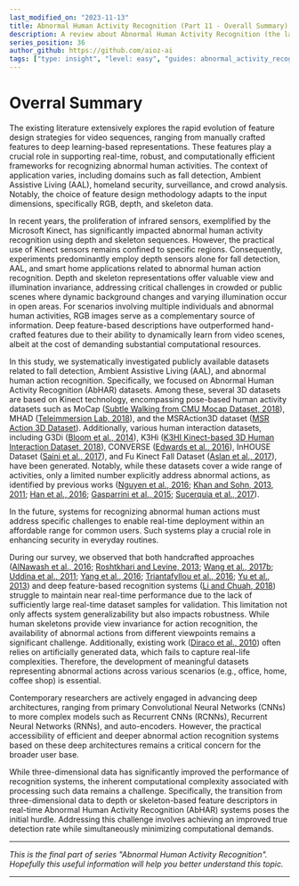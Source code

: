 ```yaml
---  
last_modified_on: "2023-11-13"
title: Abnormal Human Activity Recognition (Part 11 - Overall Summary)
description: A review about Abnormal Human Activity Recognition (the last part).
series_position: 36
author_github: https://github.com/aioz-ai
tags: ["type: insight", "level: easy", "guides: abnormal_activity_recognition"]
---  
```

# Overral Summary

The existing literature extensively explores the rapid evolution of feature design strategies for video sequences, ranging from manually crafted features to deep learning-based representations. These features play a crucial role in supporting real-time, robust, and computationally efficient frameworks for recognizing abnormal human activities. The context of application varies, including domains such as fall detection, Ambient Assistive Living (AAL), homeland security, surveillance, and crowd analysis. Notably, the choice of feature design methodology adapts to the input dimensions, specifically RGB, depth, and skeleton data.

In recent years, the proliferation of infrared sensors, exemplified by the Microsoft Kinect, has significantly impacted abnormal human activity recognition using depth and skeleton sequences. However, the practical use of Kinect sensors remains confined to specific regions. Consequently, experiments predominantly employ depth sensors alone for fall detection, AAL, and smart home applications related to abnormal human action recognition. Depth and skeleton representations offer valuable view and illumination invariance, addressing critical challenges in crowded or public scenes where dynamic background changes and varying illumination occur in open areas. For scenarios involving multiple individuals and abnormal human activities, RGB images serve as a complementary source of information. Deep feature-based descriptions have outperformed hand-crafted features due to their ability to dynamically learn from video scenes, albeit at the cost of demanding substantial computational resources.

In this study, we systematically investigated publicly available datasets related to fall detection, Ambient Assistive Living (AAL), and abnormal human action recognition. Specifically, we focused on Abnormal Human Activity Recognition (AbHAR) datasets. Among these, several 3D datasets are based on Kinect technology, encompassing pose-based human activity datasets such as MoCap ([Subtle Walking from CMU Mocap Dataset, 2018](https://wangjiangb.github.io/my_data.html)), MHAD ([Teleimmersion Lab, 2018](http://tele-immersion.citris-uc.org/berkeley_mhad)), and the MSRAction3D dataset ([MSR Action 3D Dataset](https://wangjiangb.github.io/my_data.html)). Additionally, various human interaction datasets, including G3Di ([Bloom et al., 2014](https://link.springer.com/chapter/10.1007/978-3-319-16178-5_49)), K3Hi ([K3HI Kinect-based 3D Human Interaction Dataset, 2018](http://www.lmars.whu.edu.cn/prof_web/zhuxinyan/DataSetPublish/dataset.html)), CONVERSE ([Edwards et al., 2016](https://www.sciencedirect.com/science/article/abs/pii/S1077314215002209)), InHOUSE Dataset ([Saini et al., 2017](https://link.springer.com/chapter/10.1007/978-981-10-2104-6_24)), and Fu Kinect Fall Dataset ([Aslan et al., 2017](https://www.researchgate.net/profile/Muzaffer-Aslan/publication/332802502_Skeleton_based_efficient_fall_detection_Eextended_Summarypdf/data/5ccadb7c299bf120978fb6c7/Skeleton-based-efficient-fall-detection-Eextended-Summary.pdf)), have been generated. Notably, while these datasets cover a wide range of activities, only a limited number explicitly address abnormal actions, as identified by previous works ([Nguyen et al., 2016](https://dl.acm.org/doi/10.1145/3011077.3011103); [Khan and Sohn, 2013](https://link.springer.com/article/10.1007/s00607-012-0216-x), [2011](https://ieeexplore.ieee.org/document/6131162); [Han et al., 2016](https://www.sciencedirect.com/science/article/abs/pii/S0925231215008942); [Gasparrini et al., 2015](https://link.springer.com/chapter/10.1007/978-3-319-25733-4_11); [Sucerquia et al., 2017](https://www.mdpi.com/1424-8220/17/1/198)).

In the future, systems for recognizing abnormal human actions must address specific challenges to enable real-time deployment within an affordable range for common users. Such systems play a crucial role in enhancing security in everyday routines.

During our survey, we observed that both handcrafted approaches ([AlNawash et al., 2016](https://link.springer.com/article/10.1007/s00521-016-2363-z); [Roshtkhari and Levine, 2013](https://www.sciencedirect.com/science/article/abs/pii/S1077314213001239); [Wang et al., 2017b](https://link.springer.com/article/10.1007/s11042-015-3199-8); [Uddina et al., 2011](https://journals.sagepub.com/doi/abs/10.1177/1420326X10391140); [Yang et al., 2016](https://www.sciencedirect.com/science/article/pii/S2352864815000681); [Triantafyllou et al., 2016](https://www.sciencedirect.com/science/article/pii/S2405896316324752); [Yu et al., 2013](https://ieeexplore.ieee.org/document/6566012)) and deep feature-based recognition systems ([Li and Chuah, 2018](https://ieeexplore.ieee.org/document/8354150)) struggle to maintain near real-time performance due to the lack of sufficiently large real-time dataset samples for validation. This limitation not only affects system generalizability but also impacts robustness. While human skeletons provide view invariance for action recognition, the availability of abnormal actions from different viewpoints remains a significant challenge. Additionally, existing work ([Diraco et al., 2010](https://ieeexplore.ieee.org/document/5457055)) often relies on artificially generated data, which fails to capture real-life complexities. Therefore, the development of meaningful datasets representing abnormal actions across various scenarios (e.g., office, home, coffee shop) is essential.

Contemporary researchers are actively engaged in advancing deep architectures, ranging from primary Convolutional Neural Networks (CNNs) to more complex models such as Recurrent CNNs (RCNNs), Recurrent Neural Networks (RNNs), and auto-encoders. However, the practical accessibility of efficient and deeper abnormal action recognition systems based on these deep architectures remains a critical concern for the broader user base.

While three-dimensional data has significantly improved the performance of recognition systems, the inherent computational complexity associated with processing such data remains a challenge. Specifically, the transition from three-dimensional data to depth or skeleton-based feature descriptors in real-time Abnormal Human Activity Recognition (AbHAR) systems poses the initial hurdle. Addressing this challenge involves achieving an improved true detection rate while simultaneously minimizing computational demands.

***
*This is the final part of series "Abnormal Human Activity Recognition". Hopefully this useful information will help you better understand this topic.*
***